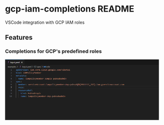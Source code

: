# gcp-iam-completions README

VSCode integration with GCP IAM roles

## Features

### Completions for GCP's predefined roles

![completions](images/completions.gif)
